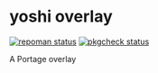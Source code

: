# yoshi overlay

[![repoman status](https://github.com/teapot9/yoshi-overlay/actions/workflows/repoman.yml/badge.svg)](https://github.com/teapot9/yoshi-overlay/actions/workflows/repoman.yml)
[![pkgcheck status](https://github.com/teapot9/yoshi-overlay/actions/workflows/pkgcheck.yml/badge.svg)](https://github.com/teapot9/yoshi-overlay/actions/workflows/pkgcheck.yml)

A Portage overlay

